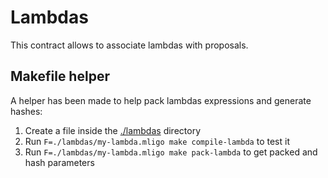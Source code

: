 # Lambdas

This contract allows to associate lambdas with proposals.

## Makefile helper

A helper has been made to help pack lambdas expressions and generate hashes:

1. Create a file inside the [./lambdas](./lambdas) directory
2. Run `F=./lambdas/my-lambda.mligo make compile-lambda` to test it
3. Run `F=./lambdas/my-lambda.mligo make pack-lambda` to get packed and hash parameters
